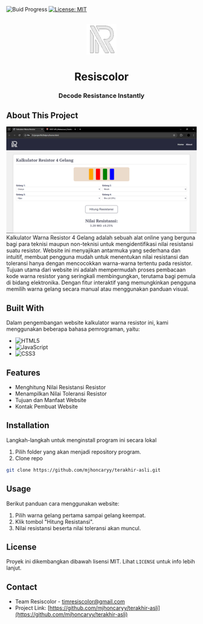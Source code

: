 ![Buid Progress](https://img.shields.io/badge/Build_Progress-Finish-blue)
[![License: MIT](https://img.shields.io/badge/License-MIT-yellow.svg)](https://opensource.org/licenses/MIT)
<!-- PROJECT LOGO -->
<br />
<div align="center">
  <a href="[https://github.com/othneildrew/Best-README-Template](https://github.com/mjhoncaryy/terakhir-asli/blob/main/logo.png)">
    <img src="logo.png" alt="Logo" width="80" height="80">
  </a>
  <h1 align="center">Resiscolor</h1>
  <h3 align="center"><strong>Decode Resistance Instantly</strong></h3>
</div>

<!-- ABOUT THE PROJECT -->
## About This Project
<img src="website.png" alt="website-screenshoot"></img>
Kalkulator Warna Resistor 4 Gelang adalah sebuah alat online yang berguna bagi para teknisi maupun non-teknisi untuk mengidentifikasi nilai resistansi suatu resistor. Website ini menyajikan antarmuka yang sederhana dan intuitif, membuat pengguna mudah untuk menentukan nilai resistansi dan toleransi hanya dengan mencocokkan warna-warna tertentu pada resistor. Tujuan utama dari website ini adalah mempermudah proses pembacaan kode warna resistor yang seringkali membingungkan, terutama bagi pemula di bidang elektronika. Dengan fitur interaktif yang memungkinkan pengguna memilih warna gelang secara manual atau menggunakan panduan visual.

## Built With
Dalam pengembangan website kalkulator warna resistor ini, kami menggunakan beberapa bahasa pemrograman, yaitu:

* ![HTML5](https://img.shields.io/badge/html5-%23E34F26.svg?style=for-the-badge&logo=html5&logoColor=white)
* ![JavaScript](https://img.shields.io/badge/javascript-%23323330.svg?style=for-the-badge&logo=javascript&logoColor=%23F7DF1E)
* ![CSS3](https://img.shields.io/badge/css3-%231572B6.svg?style=for-the-badge&logo=css3&logoColor=white)

## Features
* Menghitung Nilai Resistansi Resistor
* Menampilkan Nilai Toleransi Resistor
* Tujuan dan Manfaat Website
* Kontak Pembuat Website

<!-- GETTING STARTED -->
## Installation
Langkah-langkah untuk menginstall program ini secara lokal

1. Pilih folder yang akan menjadi repository program. 
2. Clone repo
  ```sh
  git clone https://github.com/mjhoncaryy/terakhir-asli.git
  ```
<!-- USAGE EXAMPLES -->
## Usage
Berikut panduan cara menggunakan website:
1. Pilih warna gelang pertama sampai gelang keempat.
2. Klik tombol "Hitung Resistansi".
3. Nilai resistansi beserta nilai toleransi akan muncul.
<!-- LICENSE -->
## License
Proyek ini dikembangkan dibawah lisensi MIT. Lihat `LICENSE` untuk info lebih lanjut.
<!-- CONTACT -->
## Contact
* Team Resiscolor - timresiscolor@gmail.com
* Project Link: [https://github.com/mjhoncaryy/terakhir-asli](https://github.com/mjhoncaryy/terakhir-asli)
